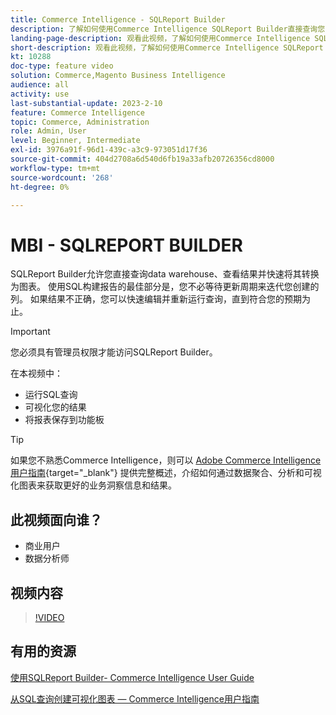 ```yaml
---
title: Commerce Intelligence - SQLReport Builder
description: 了解如何使用Commerce Intelligence SQLReport Builder直接查询您的data warehouse、查看结果并快速将其转换为图表。
landing-page-description: 观看此视频，了解如何使用Commerce Intelligence SQLReport Builder直接查询您的data warehouse、查看结果并快速将其转换为图表。
short-description: 观看此视频，了解如何使用Commerce Intelligence SQLReport Builder直接查询您的data warehouse、查看结果并快速将其转换为图表。
kt: 10288
doc-type: feature video
solution: Commerce,Magento Business Intelligence
audience: all
activity: use
last-substantial-update: 2023-2-10
feature: Commerce Intelligence
topic: Commerce, Administration
role: Admin, User
level: Beginner, Intermediate
exl-id: 3976a91f-96d1-439c-a3c9-973051d17f36
source-git-commit: 404d2708a6d540d6fb19a33afb20726356cd8000
workflow-type: tm+mt
source-wordcount: '268'
ht-degree: 0%

---
```


# MBI - SQLREPORT BUILDER

SQLReport Builder允许您直接查询data warehouse、查看结果并快速将其转换为图表。 使用SQL构建报告的最佳部分是，您不必等待更新周期来迭代您创建的列。 如果结果不正确，您可以快速编辑并重新运行查询，直到符合您的预期为止。

>[!IMPORTANT]
>
>您必须具有管理员权限才能访问SQLReport Builder。

在本视频中：

- 运行SQL查询
- 可视化您的结果
- 将报表保存到功能板

>[!TIP]
>
>如果您不熟悉Commerce Intelligence，则可以 [Adobe Commerce Intelligence用户指南](https://experienceleague.adobe.com/docs/commerce-business-intelligence/mbi/guide-overview.html){target="_blank"} 提供完整概述，介绍如何通过数据聚合、分析和可视化图表来获取更好的业务洞察信息和结果。

## 此视频面向谁？

- 商业用户
- 数据分析师

## 视频内容

>[!VIDEO](https://video.tv.adobe.com/v/342406?quality=12&learn=on)

## 有用的资源

[使用SQLReport Builder- Commerce Intelligence User Guide](https://experienceleague.adobe.com/docs/commerce-business-intelligence/mbi/analyze/sql/sql-rpt-bldr.html)

[从SQL查询创建可视化图表 — Commerce Intelligence用户指南](https://experienceleague.adobe.com/docs/commerce-business-intelligence/mbi/tutorials/create-visuals-from-sql.html)
